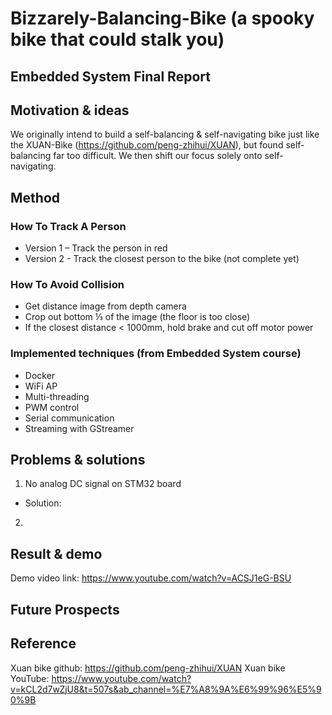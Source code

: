 # Bizzarely-Balancing-Bike (a spooky bike that could stalk you)
Embedded System Final Report
---

## Motivation & ideas
We originally intend to build a self-balancing & self-navigating bike just like the XUAN-Bike (https://github.com/peng-zhihui/XUAN), but found self-balancing far too difficult. We then shift our focus solely onto self-navigating.

## Method
### How To Track A Person
- Version 1 – Track the person in red
- Version 2 - Track the closest person to the bike (not complete yet)

### How To Avoid Collision
- Get distance image from depth camera
- Crop out bottom ⅓ of the image (the floor is too close)
- If the closest distance < 1000mm, hold brake and cut off motor power

### Implemented techniques (from Embedded System course)
- Docker
- WiFi AP
- Multi-threading
- PWM control
- Serial communication
- Streaming with GStreamer


## Problems & solutions
1. No analog DC signal on STM32 board
- Solution:
2. 

## Result & demo
Demo video link: https://www.youtube.com/watch?v=ACSJ1eG-BSU
## Future Prospects

## Reference
Xuan bike github: https://github.com/peng-zhihui/XUAN
Xuan bike YouTube: https://www.youtube.com/watch?v=kCL2d7wZjU8&t=507s&ab_channel=%E7%A8%9A%E6%99%96%E5%90%9B
